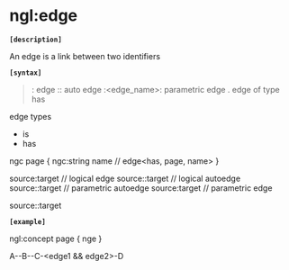# ngl:edge

__`[description]`__

An edge is a link between two identifiers

__`[syntax]`__
> : edge
:: auto edge
:<edge_name>: parametric edge
. edge of type has

edge types
- is
- has


ngc page
{
    ngc:string name // edge<has, page, name>
}


source:target // logical edge
source::target // logical autoedge
source:<is>:target // parametric autoedge
source:<is>target // parametric edge

source:<is>:target

__`[example]`__

ngl:concept page
{
    nge<is>
}

A-<has>-B-<is>-C-<edge1 && edge2>-D